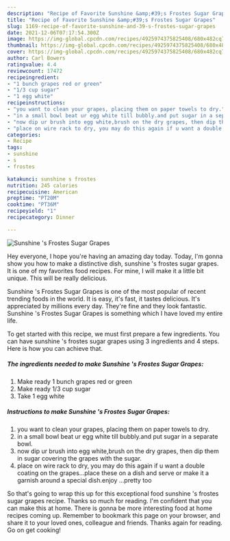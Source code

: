 ```yaml
---
description: "Recipe of Favorite Sunshine &amp;#39;s Frostes Sugar Grapes"
title: "Recipe of Favorite Sunshine &amp;#39;s Frostes Sugar Grapes"
slug: 1169-recipe-of-favorite-sunshine-and-39-s-frostes-sugar-grapes
date: 2021-12-06T07:17:54.300Z
image: https://img-global.cpcdn.com/recipes/4925974375825408/680x482cq70/sunshine-s-frostes-sugar-grapes-recipe-main-photo.jpg
thumbnail: https://img-global.cpcdn.com/recipes/4925974375825408/680x482cq70/sunshine-s-frostes-sugar-grapes-recipe-main-photo.jpg
cover: https://img-global.cpcdn.com/recipes/4925974375825408/680x482cq70/sunshine-s-frostes-sugar-grapes-recipe-main-photo.jpg
author: Carl Bowers
ratingvalue: 4.4
reviewcount: 17472
recipeingredient:
- "1 bunch grapes red or green"
- "1/3 cup sugar"
- "1 egg white"
recipeinstructions:
- "you want to clean your grapes, placing them on paper towels to dry."
- "in a small bowl beat ur egg white till bubbly.and put sugar in a separate bowl."
- "now dip ur brush into egg white,brush on the dry grapes, then dip them in sugar covering the grapes with the sugar."
- "place on wire rack to dry, you may do this again if u want a double coating on the grapes...place these on a dish and serve or make it a garnish around a special dish.enjoy ...pretty too"
categories:
- Recipe
tags:
- sunshine
- s
- frostes

katakunci: sunshine s frostes 
nutrition: 245 calories
recipecuisine: American
preptime: "PT20M"
cooktime: "PT36M"
recipeyield: "1"
recipecategory: Dinner

---
```



![Sunshine &#39;s Frostes Sugar Grapes](https://img-global.cpcdn.com/recipes/4925974375825408/680x482cq70/sunshine-s-frostes-sugar-grapes-recipe-main-photo.jpg)

Hey everyone, I hope you're having an amazing day today. Today, I'm gonna show you how to make a distinctive dish, sunshine &#39;s frostes sugar grapes. It is one of my favorites food recipes. For mine, I will make it a little bit unique. This will be really delicious.



Sunshine &#39;s Frostes Sugar Grapes is one of the most popular of recent trending foods in the world. It is easy, it's fast, it tastes delicious. It's appreciated by millions every day. They're fine and they look fantastic. Sunshine &#39;s Frostes Sugar Grapes is something which I have loved my entire life.


To get started with this recipe, we must first prepare a few ingredients. You can have sunshine &#39;s frostes sugar grapes using 3 ingredients and 4 steps. Here is how you can achieve that.

<!--inarticleads1-->

##### The ingredients needed to make Sunshine &#39;s Frostes Sugar Grapes:

1. Make ready 1 bunch grapes red or green
1. Make ready 1/3 cup sugar
1. Take 1 egg white




<!--inarticleads2-->

##### Instructions to make Sunshine &#39;s Frostes Sugar Grapes:

1. you want to clean your grapes, placing them on paper towels to dry.
1. in a small bowl beat ur egg white till bubbly.and put sugar in a separate bowl.
1. now dip ur brush into egg white,brush on the dry grapes, then dip them in sugar covering the grapes with the sugar.
1. place on wire rack to dry, you may do this again if u want a double coating on the grapes...place these on a dish and serve or make it a garnish around a special dish.enjoy ...pretty too




So that's going to wrap this up for this exceptional food sunshine &#39;s frostes sugar grapes recipe. Thanks so much for reading. I'm confident that you can make this at home. There is gonna be more interesting food at home recipes coming up. Remember to bookmark this page on your browser, and share it to your loved ones, colleague and friends. Thanks again for reading. Go on get cooking!
